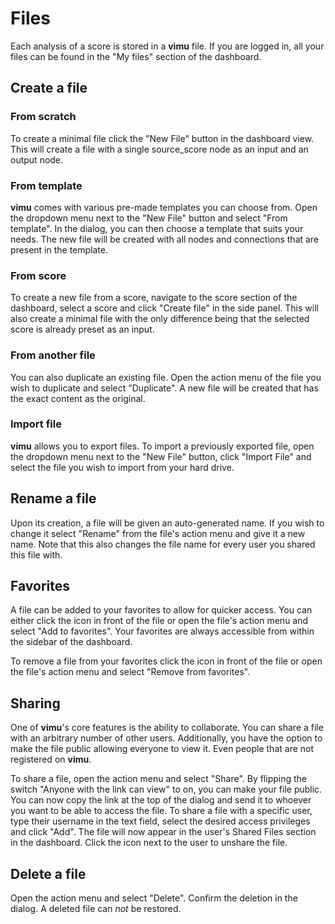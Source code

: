 # Files

Each analysis of a score is stored in a **vimu** file. If you are logged in, all your files can be found in the "My files" section of the <nuxt-link to="/dashboard/files/my">dashboard</nuxt-link>.

## Create a file
### From scratch
To create a minimal file click the "New File" button in the dashboard view. This will create a file with a single <nuxt-link to="/docs/nodes/source-score">source_score</nuxt-link> node as an input and an <nuxt-link to="/docs/nodes/output">output</nuxt-link> node.

### From template
**vimu** comes with various pre-made templates you can choose from. Open the dropdown menu next to the "New File" button and select "From template". In the dialog, you can then choose a template that suits your needs. The new file will be created with all nodes and connections that are present in the template.

### From score
To create a new file from a score, navigate to the <nuxt-link to="/dashboard/scores">score section</nuxt-link> of the dashboard, select a score and click "Create file" in the side panel. This will also create a minimal file with the only difference being that the selected score is already preset as an input.

### From another file
You can also duplicate an existing file. Open the action menu of the file you wish to duplicate and select "Duplicate". A new file will be created that has the exact content as the original.

### Import file
**vimu** allows you to <nuxt-link to="/docs/editor/file-menu">export files</nuxt-link>. To import a previously exported file, open the dropdown menu next to the "New File" button, click "Import File" and select the file you wish to import from your hard drive.

## Rename a file

Upon its creation, a file will be given an auto-generated name. If you wish to change it select "Rename" from the file's action menu and give it a new name. Note that this also changes the file name for every user you shared this file with.

## Favorites

A file can be added to your favorites to allow for quicker access. You can either click the <i class="v-icon mdi mdi-star-outline theme--light"></i> icon in front of the file or open the file's action menu and select "Add to favorites". Your favorites are always accessible from within the sidebar of the dashboard.

To remove a file from your favorites click the <i class="v-icon mdi mdi-star theme--light"></i> icon in front of the file or open the file's action menu and select "Remove from favorites".

## Sharing

<framed-gif path="/gifs/share_file.gif"></framed-gif>

One of **vimu**'s core features is the ability to collaborate. You can share a file with an arbitrary number of other users. Additionally, you have the option to make the file public allowing everyone to view it. Even people that are not registered on **vimu**.

To share a file, open the action menu and select "Share". By flipping the switch "Anyone with the link can view" to on, you can make your file public. You can now copy the link at the top of the dialog and send it to whoever you want to be able to access the file. To share a file with a specific user, type their username in the text field, select the desired access privileges and click "Add". The file will now appear in the user's <nuxt-link to="/docs/dashboard/shared">Shared Files</nuxt-link> section in the dashboard.
Click the <i class="v-icon mdi mdi-close theme--light"></i> icon next to the user to unshare the file.

## Delete a file

Open the action menu and select "Delete". Confirm the deletion in the dialog. A deleted file can _not_ be restored.